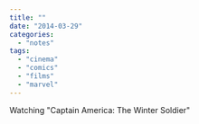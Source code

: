 ```yaml
---
title: ""
date: "2014-03-29"
categories: 
  - "notes"
tags: 
  - "cinema"
  - "comics"
  - "films"
  - "marvel"
---
```


Watching "Captain America: The Winter Soldier"
